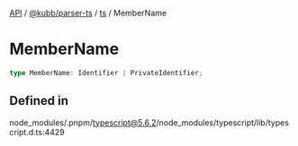[API](../../../../../packages.md) / [@kubb/parser-ts](../../../index.md) / [ts](../index.md) / MemberName

# MemberName

```ts
type MemberName: Identifier | PrivateIdentifier;
```

## Defined in

node\_modules/.pnpm/typescript@5.6.2/node\_modules/typescript/lib/typescript.d.ts:4429
